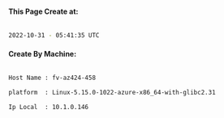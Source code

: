 
   
#### This Page Create at:

```bash

2022-10-31 - 05:41:35 UTC

```

#### Create By Machine:

```bash

Host Name : fv-az424-458

platform  : Linux-5.15.0-1022-azure-x86_64-with-glibc2.31

Ip Local  : 10.1.0.146

```

